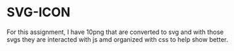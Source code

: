 # SVG-ICON
 For this assignment, I have 10png that are converted to svg and with those svgs they are interacted with js amd organized with css to help show better.
